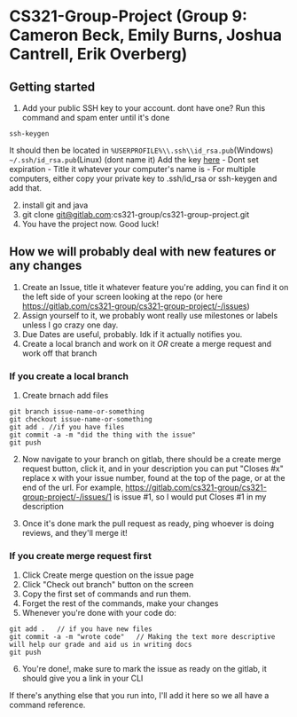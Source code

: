 # CS321-Group-Project (Group 9: Cameron Beck, Emily Burns, Joshua Cantrell, Erik Overberg)



## Getting started

1. Add your public SSH key to your account.
dont have one? Run this command and spam enter until it's done
```
ssh-keygen
```
It should then be located in `%USERPROFILE%\\.ssh\\id_rsa.pub`(Windows) `~/.ssh/id_rsa.pub`(Linux) (dont name it)
Add the key [here](https://gitlab.com/-/profile/keys)
    - Dont set expiration
    - Title it whatever your computer's name is
    - For multiple computers, either copy your private key to .ssh/id_rsa or ssh-keygen and add that. 

2. install git and java
3. git clone git@gitlab.com:cs321-group/cs321-group-project.git
4. You have the project now. Good luck!


## How we will probably deal with new features or any changes
1. Create an Issue, title it whatever feature you're adding, you can find it on the left side of your screen looking at the repo (or here https://gitlab.com/cs321-group/cs321-group-project/-/issues)
2. Assign yourself to it, we probably wont really use milestones or labels unless I go crazy one day.
3. Due Dates are useful, probably. Idk if it actually notifies you.
4. Create a local branch and work on it *OR* create a merge request and work off that branch

### If you create a local branch
1. Create brnach add files
```
git branch issue-name-or-something
git checkout issue-name-or-something
git add . //if you have files
git commit -a -m "did the thing with the issue"
git push
```
2. Now navigate to your branch on gitlab, there should be a create merge request button, click it, and in your description you can put "Closes #x" replace x with your issue number, found at the top of the page, or at the end of the url. For example,
https://gitlab.com/cs321-group/cs321-group-project/-/issues/1
is issue #1, so I would put Closes #1 in my description

3. Once it's done mark the pull request as ready, ping whoever is doing reviews, and they'll merge it!

### If you create merge request first
1. Click Create merge question on the issue page
2. Click "Check out branch" button on the screen
3. Copy the first set of commands and run them.
4. Forget the rest of the commands, make your changes
5. Whenever you're done with your code do:
```
git add .   // if you have new files
git commit -a -m "wrote code"   // Making the text more descriptive will help our grade and aid us in writing docs
git push
```
6. You're done!, make sure to mark the issue as ready on the gitlab, it should give you a link in your CLI



If there's anything else that you run into, I'll add it here so we all have a command reference.
